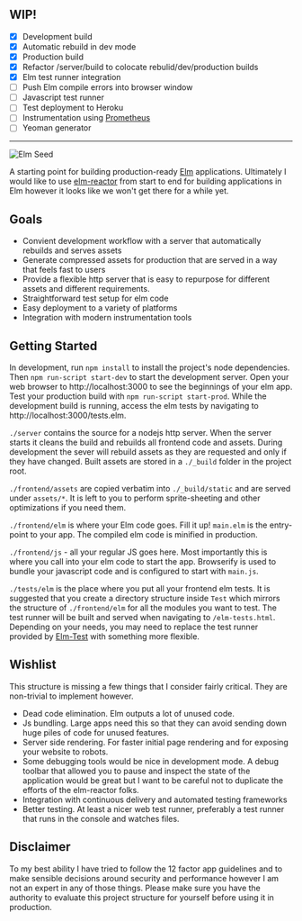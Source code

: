 ## WIP!

- [x] Development build
- [x] Automatic rebuild in dev mode
- [x] Production build
- [x] Refactor /server/build to colocate rebulid/dev/production builds
- [x] Elm test runner integration
- [ ] Push Elm compile errors into browser window
- [ ] Javascript test runner
- [ ] Test deployment to Heroku
- [ ] Instrumentation using [Prometheus]
- [ ] Yeoman generator

---

![Elm Seed](https://github.com/remydagostino/elm-seed/blob/master/ElmSeedBanner.png)

A starting point for building production-ready [Elm] applications. Ultimately I
would like to use [elm-reactor] from start to end for building applications in
Elm however it looks like we won't get there for a while yet.


Goals
------

- Convient development workflow with a server that automatically rebuilds and
serves assets
- Generate compressed assets for production that are served in a way that feels
fast to users
- Provide a flexible http server that is easy to repurpose for different assets
and different requirements.
- Straightforward test setup for elm code
- Easy deployment to a variety of platforms
- Integration with modern instrumentation tools


Getting Started
-----------------

In development, run `npm install` to install the project's node dependencies.
Then `npm run-script start-dev` to start the development server. Open your web
browser to http://localhost:3000 to see the beginnings of your elm app. Test
your production build with `npm run-script start-prod`. While the development
build is running, access the elm tests by navigating to http://localhost:3000/tests.elm.

`./server` contains the source for a nodejs http server. When the server starts
it cleans the build and rebuilds all frontend code and assets. During
development the sever will rebuild assets as they are requested and only if they
have changed. Built assets are stored in a `./_build` folder in the project
root.

`./frontend/assets` are copied verbatim into `./_build/static` and are served
under `assets/*`. It is left to you to perform sprite-sheeting and other
optimizations if you need them.

`./frontend/elm` is where your Elm code goes. Fill it up! `main.elm` is the
entry-point to your app. The compiled elm code is minified in production.

`./frontend/js` - all your regular JS goes here. Most importantly this is where
you call into your elm code to start the app. Browserify is used to bundle your
javascript code and is configured to start with `main.js`.

`./tests/elm` is the place where you put all your frontend elm tests. It is
suggested that you create a directory structure inside `Test` which mirrors the
structure of `./frontend/elm` for all the modules you want to test. The test
runner will be built and served when navigating to `/elm-tests.html`. Depending
on your needs, you may need to replace the test runner provided by [Elm-Test]
with something more flexible.


Wishlist
--------

This structure is missing a few things that I consider fairly critical. They are
non-trivial to implement however.

- Dead code elimination. Elm outputs a lot of unused code.
- Js bundling. Large apps need this so that they can avoid sending down huge
piles of code for unused features.
- Server side rendering. For faster initial page rendering and for exposing your
website to robots.
- Some debugging tools would be nice in development mode. A debug toolbar
that allowed you to pause and inspect the state of the application would be
great but I want to be careful not to duplicate the efforts of the elm-reactor
folks.
- Integration with continuous delivery and automated testing frameworks
- Better testing. At least a nicer web test runner, preferably a test runner
that runs in the console and watches files.


Disclaimer
----------

To my best ability I have tried to follow the 12 factor app guidelines and to
make sensible decisions around security and performance however I am not an
expert in any of those things. Please make sure you have the authority to
evaluate this project structure for yourself before using it in production.

[Prometheus]: http://prometheus.io/
[Elm]: http://elm-lang.org/
[elm-reactor]: https://github.com/elm-lang/elm-reactor
[Elm-Test]: http://package.elm-lang.org/packages/deadfoxygrandpa/Elm-Test/1.0.4
